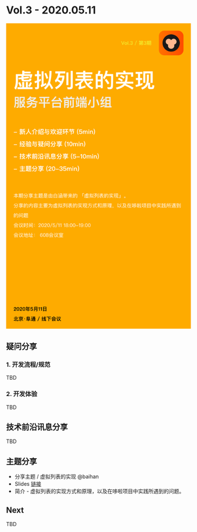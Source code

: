 # Vol.3 - 2020.05.11

![](./poster/Vol.3.png )

## 疑问分享

### 1. 开发流程/规范

TBD

### 2. 开发体验

TBD

## 技术前沿讯息分享

TBD

## 主题分享

* 分享主题 / 虚拟列表的实现 @baihan
* Slides [链接](./slides/2020-05-11-虚拟列表.pdf)
* 简介 - 虚拟列表的实现方式和原理，以及在哆啦项目中实践所遇到的问题。

## Next

TBD
